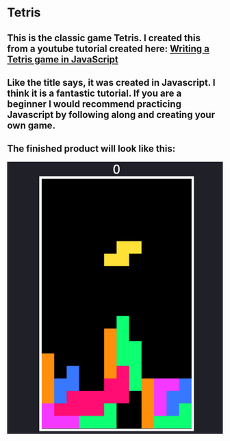 # Tetris
## This is the classic game Tetris. I created this from a youtube tutorial created here: [Writing a Tetris game in JavaScript](https://www.youtube.com/watch?v=H2aW5V46khA)

## Like the title says, it was created in Javascript. I think it is a fantastic tutorial. If you are a beginner I would recommend practicing Javascript by following along and creating your own game. 

## The finished product will look like this:
![](tetris.png)
